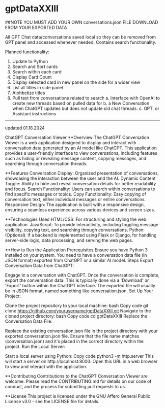 # gptDataXXIII

##NOTE YOU MUST ADD YOUR OWN conversations.json FILE DOWNLOAD FROM YOUR EXPORTED DATA

All GPT Chat data/conversations saved local so they can be removed from GPT panel and accessed whenever needed. Contains search functionality.

Planned functionality:

1. Update to Python
2. Search and Sort cards
3. Search within each card
4. Display Card Count
5. Display selected card in new panel on the side for a wider view
6. List all titles in side panel
7. Alphbetize titles
8. Pull text from conversations related to search
   a. Interface with OpenAI to create new threads based on pulled data for
   b. a New Conversation when ChatGPT updates but does not update old chat threads.
   c. GPT, or Assistant instructions

---

updated 01.18.2024

ChatGPT Conversation Viewer
\*\*Overview
The ChatGPT Conversation Viewer is a web application designed to display and interact with conversation data generated by an AI model like ChatGPT. This application provides a user-friendly interface to view conversations, including features such as hiding or revealing message content, copying messages, and searching through conversation threads.

\*\*Features
Conversation Display: Organized presentation of conversations, showcasing the interaction between the user and the AI.
Dynamic Content Toggle: Ability to hide and reveal conversation details for better readability and focus.
Search Functionality: Users can search within conversations to find specific messages or topics.
Copy Functionality: Easy copying of conversation text, either individual messages or entire conversations.
Responsive Design: The application is built with a responsive design, ensuring a seamless experience across various devices and screen sizes.

\*\*Technologies Used
HTML/CSS: For structuring and styling the web application.
JavaScript: To provide interactivity, including toggling message visibility, copying text, and searching through conversations.
Python (Optional): If a backend is implemented using Flask or Django, for handling server-side logic, data processing, and serving the web pages.

\*\*How to Run the Application
Prerequisites
Ensure you have Python 3 installed on your system.
You need to have a conversation data file (in JSON format) exported from ChatGPT or a similar AI model.
Steps
Export Conversation Data from ChatGPT:

Engage in a conversation with ChatGPT.
Once the conversation is complete, export the conversation data. This is typically done via a 'Download' or 'Export' button within the ChatGPT interface.
The exported file will usually be in JSON format, named something like conversation.json.
Set Up Your Project:

Clone the project repository to your local machine:
bash
Copy code
git clone https://github.com/yourusername/gptDataXXIII.git
Navigate to the cloned project directory:
bash
Copy code
cd gptDataXXIII
Replace the Conversation Data File:

Replace the existing conversation.json file in the project directory with your exported conversation.json file.
Ensure that the file name matches (conversation.json) and it's placed in the correct directory within the project.
Run the Local Server:

Start a local server using Python:
Copy code
python3 -m http.server
This will start a server on http://localhost:8000. Open this URL in a web browser to view and interact with the application.

\*\*Contributing
Contributions to the ChatGPT Conversation Viewer are welcome. Please read the CONTRIBUTING.md for details on our code of conduct, and the process for submitting pull requests to us.

\*\*License
This project is licensed under the GNU Affero General Public License v3.0 - see the LICENSE file for details.
